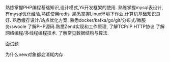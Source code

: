 
熟练掌握PHP编程基础知识,设计模式,Yii开发框架的使用.
熟练掌握mysql表设计,有mysql优化经验,熟练使用redis.
熟悉掌握Linux环境下作业,计算机基础知识良好.
熟悉缓存设计/站点优化方案.
熟悉docker/kafka/go/git/分布式/微服务/swoole
了解PHP源码.熟悉Zend实现和工作原理,
了解TCP/IP HTTP协议
了解网络编程/多线程编程技术.
了解常见数据结构与算法. 
   

面试题 

为什么new对象都会消耗内存
